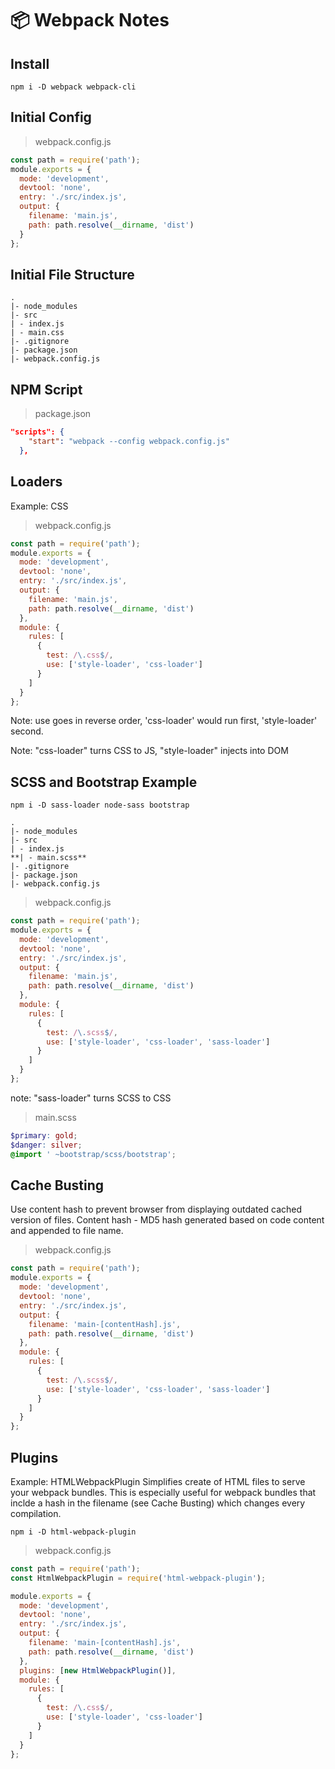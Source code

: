 
# :package: Webpack Notes

## Install

```
npm i -D webpack webpack-cli
```

## Initial Config

> webpack.config.js

```js
const path = require('path');
module.exports = {
  mode: 'development',
  devtool: 'none',
  entry: './src/index.js',
  output: {
    filename: 'main.js',
    path: path.resolve(__dirname, 'dist')
  }
};
```

## Initial File Structure

```
.
|- node_modules
|- src
| - index.js
| - main.css
|- .gitignore
|- package.json
|- webpack.config.js
```

## NPM Script

> package.json

```json
"scripts": {
    "start": "webpack --config webpack.config.js"
  },
```

## Loaders

Example: CSS

> webpack.config.js

```js
const path = require('path');
module.exports = {
  mode: 'development',
  devtool: 'none',
  entry: './src/index.js',
  output: {
    filename: 'main.js',
    path: path.resolve(__dirname, 'dist')
  },
  module: {
    rules: [
      {
        test: /\.css$/,
        use: ['style-loader', 'css-loader']
      }
    ]
  }
};
```

Note: use goes in reverse order, 'css-loader' would run first, 'style-loader' second.

Note: "css-loader" turns CSS to JS, "style-loader" injects into DOM

## SCSS and Bootstrap Example

```
npm i -D sass-loader node-sass bootstrap
```

```
.
|- node_modules
|- src
| - index.js
**| - main.scss**
|- .gitignore
|- package.json
|- webpack.config.js
```

> webpack.config.js

```js
const path = require('path');
module.exports = {
  mode: 'development',
  devtool: 'none',
  entry: './src/index.js',
  output: {
    filename: 'main.js',
    path: path.resolve(__dirname, 'dist')
  },
  module: {
    rules: [
      {
        test: /\.scss$/,
        use: ['style-loader', 'css-loader', 'sass-loader']
      }
    ]
  }
};
```

note: "sass-loader" turns SCSS to CSS

> main.scss

```scss
$primary: gold;
$danger: silver;
@import ' ~bootstrap/scss/bootstrap';
```

## Cache Busting

Use content hash to prevent browser from displaying outdated cached version of files.
Content hash - MD5 hash generated based on code content and appended to file name.

> webpack.config.js

```js
const path = require('path');
module.exports = {
  mode: 'development',
  devtool: 'none',
  entry: './src/index.js',
  output: {
    filename: 'main-[contentHash].js',
    path: path.resolve(__dirname, 'dist')
  },
  module: {
    rules: [
      {
        test: /\.scss$/,
        use: ['style-loader', 'css-loader', 'sass-loader']
      }
    ]
  }
};
```

## Plugins

Example: HTMLWebpackPlugin
Simplifies create of HTML files to serve your webpack bundles. This is especially useful for webpack bundles that inclde a hash in the filename (see Cache Busting) which changes every compilation.

```
npm i -D html-webpack-plugin
```

> webpack.config.js

```js
const path = require('path');
const HtmlWebpackPlugin = require('html-webpack-plugin');

module.exports = {
  mode: 'development',
  devtool: 'none',
  entry: './src/index.js',
  output: {
    filename: 'main-[contentHash].js',
    path: path.resolve(__dirname, 'dist')
  },
  plugins: [new HtmlWebpackPlugin()],
  module: {
    rules: [
      {
        test: /\.css$/,
        use: ['style-loader', 'css-loader']
      }
    ]
  }
};
```
